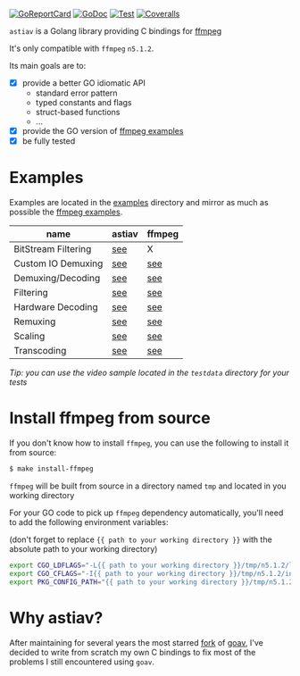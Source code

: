 [![GoReportCard](http://goreportcard.com/badge/github.com/asticode/go-astiav)](http://goreportcard.com/report/github.com/asticode/go-astiav)
[![GoDoc](https://godoc.org/github.com/asticode/go-astiav?status.svg)](https://godoc.org/github.com/asticode/go-astiav)
[![Test](https://github.com/asticode/go-astiav/actions/workflows/test.yml/badge.svg)](https://github.com/asticode/go-astiav/actions/workflows/test.yml)
[![Coveralls](https://coveralls.io/repos/github/asticode/go-astiav/badge.svg?branch=master)](https://coveralls.io/github/asticode/go-astiav)

`astiav` is a Golang library providing C bindings for [ffmpeg](https://github.com/FFmpeg/FFmpeg)

It's only compatible with `ffmpeg` `n5.1.2`.

Its main goals are to:

- [x] provide a better GO idiomatic API
    - standard error pattern
    - typed constants and flags
    - struct-based functions
    - ...
- [x] provide the GO version of [ffmpeg examples](https://github.com/FFmpeg/FFmpeg/tree/n5.1.2/doc/examples)
- [x] be fully tested

# Examples

Examples are located in the [examples](examples) directory and mirror as much as possible the [ffmpeg examples](https://github.com/FFmpeg/FFmpeg/tree/n5.1.2/doc/examples).

|name|astiav|ffmpeg|
|---|---|---|
|BitStream Filtering|[see](examples/bit_stream_filtering/main.go)|X
|Custom IO Demuxing|[see](examples/custom_io_demuxing/main.go)|[see](https://github.com/FFmpeg/FFmpeg/blob/n5.1.2/doc/examples/avio_reading.c)
|Demuxing/Decoding|[see](examples/demuxing_decoding/main.go)|[see](https://github.com/FFmpeg/FFmpeg/blob/n5.1.2/doc/examples/demuxing_decoding.c)
|Filtering|[see](examples/filtering/main.go)|[see](https://github.com/FFmpeg/FFmpeg/blob/n5.1.2/doc/examples/filtering_video.c)
|Hardware Decoding|[see](examples/hardware_decoding/main.go)|[see](https://github.com/FFmpeg/FFmpeg/blob/n5.1.2/doc/examples/hw_decode.c)
|Remuxing|[see](examples/remuxing/main.go)|[see](https://github.com/FFmpeg/FFmpeg/blob/n5.1.2/doc/examples/remuxing.c)
|Scaling|[see](examples/scaling/main.go)|[see](https://github.com/FFmpeg/FFmpeg/blob/n5.1.2/doc/examples/scaling_video.c)
|Transcoding|[see](examples/transcoding/main.go)|[see](https://github.com/FFmpeg/FFmpeg/blob/n5.1.2/doc/examples/transcoding.c)

*Tip: you can use the video sample located in the `testdata` directory for your tests*

# Install ffmpeg from source

If you don't know how to install `ffmpeg`, you can use the following to install it from source:

```sh
$ make install-ffmpeg
```

`ffmpeg` will be built from source in a directory named `tmp` and located in you working directory

For your GO code to pick up `ffmpeg` dependency automatically, you'll need to add the following environment variables:

(don't forget to replace `{{ path to your working directory }}` with the absolute path to your working directory)

```sh
export CGO_LDFLAGS="-L{{ path to your working directory }}/tmp/n5.1.2/lib/",
export CGO_CFLAGS="-I{{ path to your working directory }}/tmp/n5.1.2/include/",
export PKG_CONFIG_PATH="{{ path to your working directory }}/tmp/n5.1.2/lib/pkgconfig",
```

# Why astiav?

After maintaining for several years the most starred [fork](https://github.com/asticode/goav) of [goav](https://github.com/giorgisio/goav), I've decided to write from scratch my own C bindings to fix most of the problems I still encountered using `goav`.